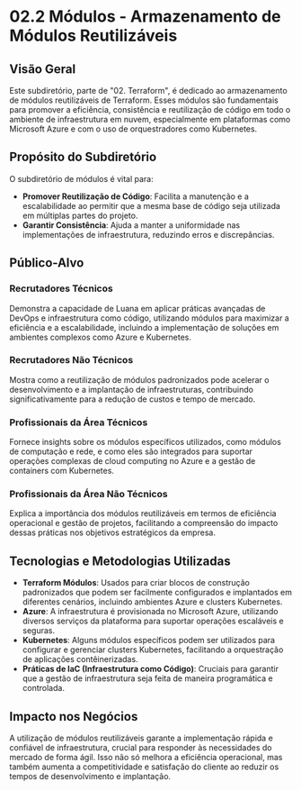 # 02.2 Módulos - Armazenamento de Módulos Reutilizáveis

## Visão Geral

Este subdiretório, parte de "02. Terraform", é dedicado ao armazenamento de módulos reutilizáveis de Terraform. Esses módulos são fundamentais para promover a eficiência, consistência e reutilização de código em todo o ambiente de infraestrutura em nuvem, especialmente em plataformas como Microsoft Azure e com o uso de orquestradores como Kubernetes.

## Propósito do Subdiretório

O subdiretório de módulos é vital para:
- **Promover Reutilização de Código**: Facilita a manutenção e a escalabilidade ao permitir que a mesma base de código seja utilizada em múltiplas partes do projeto.
- **Garantir Consistência**: Ajuda a manter a uniformidade nas implementações de infraestrutura, reduzindo erros e discrepâncias.

## Público-Alvo

### Recrutadores Técnicos
Demonstra a capacidade de Luana em aplicar práticas avançadas de DevOps e infraestrutura como código, utilizando módulos para maximizar a eficiência e a escalabilidade, incluindo a implementação de soluções em ambientes complexos como Azure e Kubernetes.

### Recrutadores Não Técnicos
Mostra como a reutilização de módulos padronizados pode acelerar o desenvolvimento e a implantação de infraestruturas, contribuindo significativamente para a redução de custos e tempo de mercado.

### Profissionais da Área Técnicos
Fornece insights sobre os módulos específicos utilizados, como módulos de computação e rede, e como eles são integrados para suportar operações complexas de cloud computing no Azure e a gestão de containers com Kubernetes.

### Profissionais da Área Não Técnicos
Explica a importância dos módulos reutilizáveis em termos de eficiência operacional e gestão de projetos, facilitando a compreensão do impacto dessas práticas nos objetivos estratégicos da empresa.

## Tecnologias e Metodologias Utilizadas

- **Terraform Módulos**: Usados para criar blocos de construção padronizados que podem ser facilmente configurados e implantados em diferentes cenários, incluindo ambientes Azure e clusters Kubernetes.
- **Azure**: A infraestrutura é provisionada no Microsoft Azure, utilizando diversos serviços da plataforma para suportar operações escaláveis e seguras.
- **Kubernetes**: Alguns módulos específicos podem ser utilizados para configurar e gerenciar clusters Kubernetes, facilitando a orquestração de aplicações contêinerizadas.
- **Práticas de IaC (Infraestrutura como Código)**: Cruciais para garantir que a gestão de infraestrutura seja feita de maneira programática e controlada.

## Impacto nos Negócios

A utilização de módulos reutilizáveis garante a implementação rápida e confiável de infraestrutura, crucial para responder às necessidades do mercado de forma ágil. Isso não só melhora a eficiência operacional, mas também aumenta a competitividade e satisfação do cliente ao reduzir os tempos de desenvolvimento e implantação.
